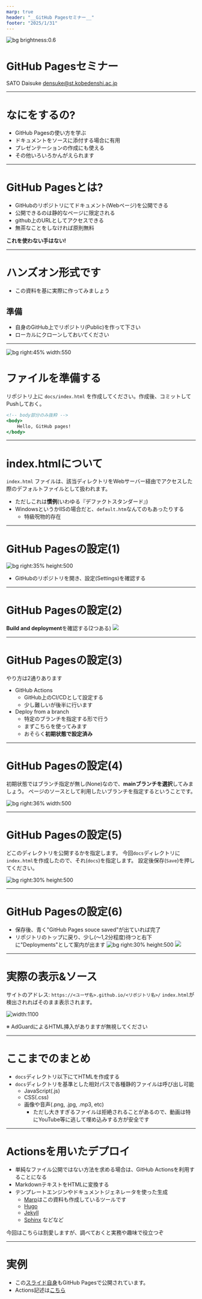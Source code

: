 ```yaml
---
marp: true
header: "__GitHub Pagesセミナー__"
footer: "2025/1/31"
---
```

<!--
_color: white
-->
![bg brightness:0.6](images/title-nukko.png)

# GitHub Pagesセミナー

SATO Daisuke <densuke@st.kobedenshi.ac.jp>

---
<!--
theme: gaia
pagenate: true
-->
# なにをするの?

- GitHub Pagesの使い方を学ぶ
- ドキュメントをソースに添付する場合に有用
- プレゼンテーションの作成にも使える
- その他いろいろかんがえられます

---
# GitHub Pagesとは?

- GitHubのリポジトリにてドキュメント(Webページ)を公開できる
- 公開できるのは静的なページに限定される
- github上のURLとしてアクセスできる
- 無茶なことをしなければ原則無料

**これを使わない手はない!**

---
# ハンズオン形式です

- この資料を基に実際に作ってみましょう

## 準備

- 自身のGitHub上でリポジトリ(Public)を作って下さい
- ローカルにクローンしておいてください

---
![bg right:45% width:550](images/index.png)
# ファイルを準備する

リポジトリ上に `docs/index.html` を作成してください。作成後、コミットしてPushしておく。

```file:docs/index.html
<!-- body部分のみ抜粋 -->
<body>
    Hello, GitHub pages!
</body>
```


---
# index.htmlについて

`index.html` ファイルは、該当ディレクトリをWebサーバー経由でアクセスした際のデフォルトファイルとして扱われます。
- ただしこれは**慣例**(いわゆる『デファクトスタンダード』)
- WindowsというかIISの場合だと、`default.htm`なんてのもあったりする
    - 特級呪物的存在

---
# GitHub Pagesの設定(1)

![bg right:35% height:500](images/settings-pages.png)

- GitHubのリポジトリを開き、設定(Settings)を確認する

---
# GitHub Pagesの設定(2)

**Build and deployment**を確認する(2つある)
![](images/build-and-deploy.png)

---
# GitHub Pagesの設定(3)

やり方は2通りあります

- GitHub Actions
    - GitHub上のCI/CDとして設定する
    - 少し難しいが後半に行います
- Deploy from a branch
    - 特定のブランチを指定する形で行う
    - まずこちらを使ってみます
    - おそらく**初期状態で設定済み**

---
# GitHub Pagesの設定(4)

初期状態ではブランチ指定が無し(None)なので、**mainブランチを選択**してみましょう。
ページのソースとして利用したいブランチを指定するということです。

![bg right:36% width:500](images/branch-main.png)

---
# GitHub Pagesの設定(5)

どこのディレクトリを公開するかを指定します。
今回`docs`ディレクトリに`index.html`を作成したので、それ(`docs`)を指定します。
設定後保存(`Save`)を押してください。

![bg right:30% height:500](images/main-branch-docs.png)

---
# GitHub Pagesの設定(6)

- 保存後、青く"GitHub Pages souce saved"が出ていれば完了
- リポジトリのトップに戻り、少し(〜1,2分程度)待つと右下に"Deployments"として案内が出ます
![bg right:30% height:500](images/github-deployments.png)
![](images/deplotment-result.png)

---
# 実際の表示&ソース

サイトのアドレス: `https://<ユーザ名>.github.io/<リポジトリ名>/`
`index.html`が検出されればそのまま表示されます。

![width:1100](images/view-result.png)

※ AdGuardによるHTML挿入がありますが無視してください

---
# ここまでのまとめ

- `docs`ディレクトリ以下にてHTMLを作成する
- `docs`ディレクトリを基準とした相対パスで各種静的ファイルは呼び出し可能
    - JavaScript(.js)
    - CSS(.css)
    - 画像や音声(.png, .jpg, .mp3, etc)
        - ただし大きすぎるファイルは拒絶されることがあるので、動画は特にYouTube等に逃して埋め込みする方が安全です

---
# Actionsを用いたデプロイ

- 単純なファイル公開ではない方法を求める場合は、GitHub Actionsを利用することになる
- MarkdownテキストをHTMLに変換する
- テンプレートエンジンやドキュメントジェネレータを使った生成
    - [Marp](https://marp.app/)はこの資料も作成しているツールです
    - [Hugo](https://gohugo.io/)
    - [Jekyll](https://jekyllrb.com/)
    - [Sphinx](https://www.sphinx-doc.org/en/master/) などなど

今回はこちらは割愛しますが、調べておくと実務や趣味で役立つぞ

---
# 実例

- この[スライド自身](https://densuke.github.io/github-pages-tutorial/)もGitHub Pagesで公開されています。
- Actions記述は[こちら](https://github.com/densuke/github-pages-tutorial/blob/main/.github/workflows/marp-deploy.yml)
